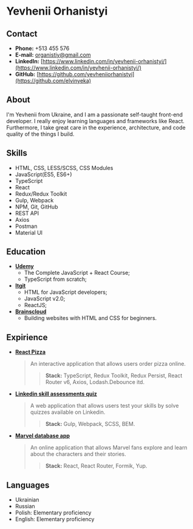 # Yevhenii Orhanistyi

## Contact

* **Phone:** +513 455 576
* **E-mail:** [organistiy@gmail.com](organistiy@gmail.com)
* **LinkedIn:** [https://www.linkedin.com/in/yevhenii-orhanistyi/](https://www.linkedin.com/in/yevhenii-orhanistyi/)
* **GitHub:** [https://github.com/yevheniiorhanistyi](https://github.com/elvinyeka)
  
## About

I'm Yevhenii from Ukraine, and I am a passionate
self-taught front-end developer. I really enjoy
learning languages and frameworks like React.
Furthermore, I take great care in the experience,
architecture, and code quality of the things I build.

## Skills

* HTML, CSS, LESS/SCSS, CSS Modules
* JavaScript(ES5, ES6+)
* TypeScript
* React
* Redux/Redux Toolkit
* Gulp, Webpack
* NPM, Git, GitHub
* REST API
* Axios
* Postman
* Material UI

## Education

* [**Udemy**](https://www.udemy.com/)
  + The Complete JavaScript + React Course;
  + TypeScript from scratch;
* [**Itgit**](https://itgid.info/ru)
  + HTML for JavaScript developers;
  + JavaScript v2.0;
  + ReactJS;
* [**Brainscloud**](https://brainscloud.ru/)
  + Building websites with HTML and CSS for beginners.

## Expirience

* [**React Pizza**](https://github.com/yevheniiorhanistyi/ReactPizza)
  > An interactive application that allows users order pizza online.
  >> **Stack:** TypeScript, Redux Toolkit, Redux Persist, React Router v6, Axios, Lodash.Debounce itd.
* [**Linkedin skill assessments quiz**](https://github.com/yevheniiorhanistyi/Linkedin-skill-assessments-quizze)
  > A web application that allows users test your skills by solve quizzes available on Linkedin.
  >> **Stack:**  Gulp, Webpack, SCSS, BEM.
* [**Marvel database app**](https://github.com/yevheniiorhanistyi/MarvelDB)
  > An online application that allows Marvel fans explore and learn about the characters and their stories.
  >> **Stack:**  React, React Router, Formik, Yup.


## Languages

* Ukrainian
* Russian
* Polish: Elementary proficiency
* English: Elementary proficiency